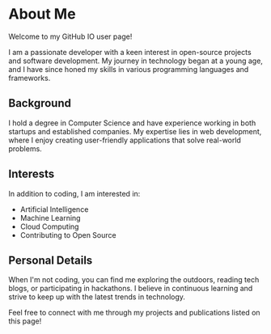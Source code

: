 # About Me

Welcome to my GitHub IO user page! 

I am a passionate developer with a keen interest in open-source projects and software development. My journey in technology began at a young age, and I have since honed my skills in various programming languages and frameworks.

## Background

I hold a degree in Computer Science and have experience working in both startups and established companies. My expertise lies in web development, where I enjoy creating user-friendly applications that solve real-world problems.

## Interests

In addition to coding, I am interested in:

- Artificial Intelligence
- Machine Learning
- Cloud Computing
- Contributing to Open Source

## Personal Details

When I'm not coding, you can find me exploring the outdoors, reading tech blogs, or participating in hackathons. I believe in continuous learning and strive to keep up with the latest trends in technology.

Feel free to connect with me through my projects and publications listed on this page!